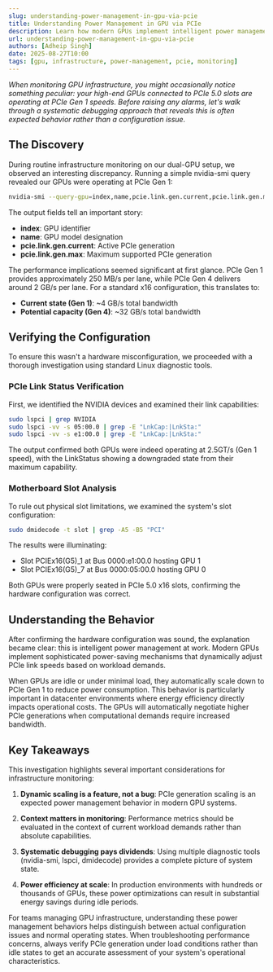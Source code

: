 ```yaml
---
slug: understanding-power-management-in-gpu-via-pcie
title: Understanding Power Management in GPU via PCIe
description: Learn how modern GPUs implement intelligent power management through PCIe generation scaling and why your high-end GPUs might be operating at Gen 1 speeds during idle periods
url: understanding-power-management-in-gpu-via-pcie
authors: [Adheip Singh]
date: 2025-08-27T10:00
tags: [gpu, infrastructure, power-management, pcie, monitoring]
---
```


*When monitoring GPU infrastructure, you might occasionally notice something peculiar: your high-end GPUs connected to PCIe 5.0 slots are operating at PCIe Gen 1 speeds. Before raising any alarms, let's walk through a systematic debugging approach that reveals this is often expected behavior rather than a configuration issue.*

<!--truncate-->

## The Discovery

During routine infrastructure monitoring on our dual-GPU setup, we observed an interesting discrepancy. Running a simple nvidia-smi query revealed our GPUs were operating at PCIe Gen 1:

```bash
nvidia-smi --query-gpu=index,name,pcie.link.gen.current,pcie.link.gen.max --format=csv
```

The output fields tell an important story:

- **index**: GPU identifier
- **name**: GPU model designation
- **pcie.link.gen.current**: Active PCIe generation
- **pcie.link.gen.max**: Maximum supported PCIe generation

The performance implications seemed significant at first glance. PCIe Gen 1 provides approximately 250 MB/s per lane, while PCIe Gen 4 delivers around 2 GB/s per lane. For a standard x16 configuration, this translates to:

- **Current state (Gen 1)**: ~4 GB/s total bandwidth
- **Potential capacity (Gen 4)**: ~32 GB/s total bandwidth

## Verifying the Configuration

To ensure this wasn't a hardware misconfiguration, we proceeded with a thorough investigation using standard Linux diagnostic tools.

### PCIe Link Status Verification

First, we identified the NVIDIA devices and examined their link capabilities:

```bash
sudo lspci | grep NVIDIA
sudo lspci -vv -s 05:00.0 | grep -E "LnkCap:|LnkSta:"
sudo lspci -vv -s e1:00.0 | grep -E "LnkCap:|LnkSta:"
```

The output confirmed both GPUs were indeed operating at 2.5GT/s (Gen 1 speed), with the LinkStatus showing a downgraded state from their maximum capability.

### Motherboard Slot Analysis

To rule out physical slot limitations, we examined the system's slot configuration:

```bash
sudo dmidecode -t slot | grep -A5 -B5 "PCI"
```

The results were illuminating:

- Slot PCIEx16(G5)_1 at Bus 0000:e1:00.0 hosting GPU 1
- Slot PCIEx16(G5)_7 at Bus 0000:05:00.0 hosting GPU 0

Both GPUs were properly seated in PCIe 5.0 x16 slots, confirming the hardware configuration was correct.

## Understanding the Behavior

After confirming the hardware configuration was sound, the explanation became clear: this is intelligent power management at work. Modern GPUs implement sophisticated power-saving mechanisms that dynamically adjust PCIe link speeds based on workload demands.

When GPUs are idle or under minimal load, they automatically scale down to PCIe Gen 1 to reduce power consumption. This behavior is particularly important in datacenter environments where energy efficiency directly impacts operational costs. The GPUs will automatically negotiate higher PCIe generations when computational demands require increased bandwidth.

## Key Takeaways

This investigation highlights several important considerations for infrastructure monitoring:

1. **Dynamic scaling is a feature, not a bug**: PCIe generation scaling is an expected power management behavior in modern GPU systems.

2. **Context matters in monitoring**: Performance metrics should be evaluated in the context of current workload demands rather than absolute capabilities.

3. **Systematic debugging pays dividends**: Using multiple diagnostic tools (nvidia-smi, lspci, dmidecode) provides a complete picture of system state.

4. **Power efficiency at scale**: In production environments with hundreds or thousands of GPUs, these power optimizations can result in substantial energy savings during idle periods.

For teams managing GPU infrastructure, understanding these power management behaviors helps distinguish between actual configuration issues and normal operating states. When troubleshooting performance concerns, always verify PCIe generation under load conditions rather than idle states to get an accurate assessment of your system's operational characteristics.